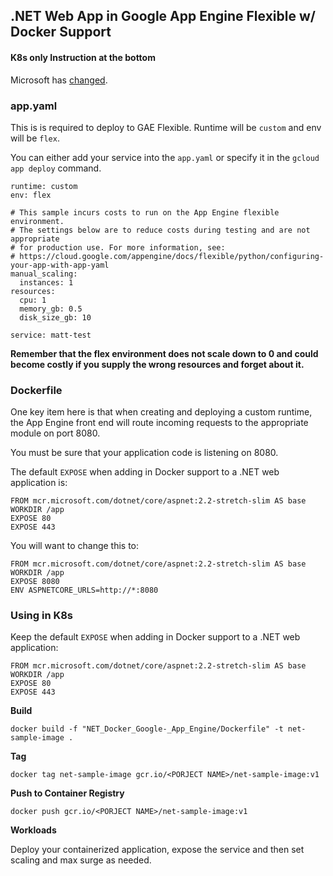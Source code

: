 ## .NET Web App in Google App Engine Flexible w/ Docker Support

#### K8s only Instruction at the bottom

Microsoft has [changed](https://twitter.com/Code_Munkee/status/1172665448904548352?s=20 "changed").

### app.yaml

This is is required to deploy to GAE Flexible. Runtime will be `custom` and env will be `flex`.

You can either add your service into the `app.yaml` or specify it in the `gcloud app deploy` command.

```
runtime: custom
env: flex

# This sample incurs costs to run on the App Engine flexible environment. 
# The settings below are to reduce costs during testing and are not appropriate
# for production use. For more information, see:
# https://cloud.google.com/appengine/docs/flexible/python/configuring-your-app-with-app-yaml
manual_scaling:
  instances: 1
resources:
  cpu: 1
  memory_gb: 0.5
  disk_size_gb: 10

service: matt-test
```

**Remember that the flex environment does not scale down to 0 and could become costly if you supply the wrong resources and forget about it.**

### Dockerfile

One key item here is that when creating and deploying a custom runtime, the App Engine front end will route incoming requests to the appropriate module on port 8080. 

You must be sure that your application code is listening on 8080.

The default `EXPOSE` when adding in Docker support to a .NET web application is:

```
FROM mcr.microsoft.com/dotnet/core/aspnet:2.2-stretch-slim AS base
WORKDIR /app
EXPOSE 80
EXPOSE 443
```

You will want to change this to:

```
FROM mcr.microsoft.com/dotnet/core/aspnet:2.2-stretch-slim AS base
WORKDIR /app
EXPOSE 8080
ENV ASPNETCORE_URLS=http://*:8080
```


### Using in K8s

Keep the default `EXPOSE` when adding in Docker support to a .NET web application:

```
FROM mcr.microsoft.com/dotnet/core/aspnet:2.2-stretch-slim AS base
WORKDIR /app
EXPOSE 80
EXPOSE 443
```

**Build**

`docker build -f "NET_Docker_Google-_App_Engine/Dockerfile" -t net-sample-image .`

**Tag**

`docker tag net-sample-image gcr.io/<PORJECT NAME>/net-sample-image:v1`

**Push to Container Registry**

`docker push gcr.io/<PORJECT NAME>/net-sample-image:v1`

**Workloads**

Deploy your containerized application, expose the service and then set scaling and max surge as needed.
